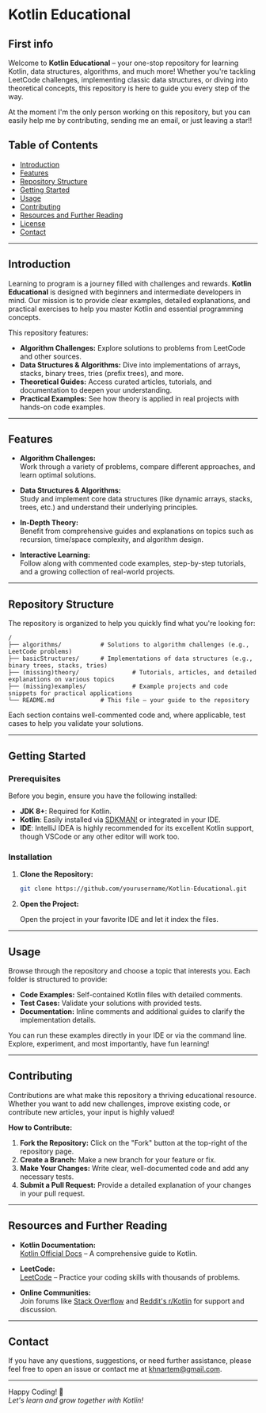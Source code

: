 # Kotlin Educational

## First info

Welcome to **Kotlin Educational** – your one-stop repository for learning Kotlin, data structures, algorithms, and much more! Whether you're tackling LeetCode challenges, implementing classic data structures, or diving into theoretical concepts, this repository is here to guide you every step of the way.

At the moment I'm the only person working on this repository, but you can easily help me by contributing, sending me an email, or just leaving a star!!

## Table of Contents

- [Introduction](#introduction)
- [Features](#features)
- [Repository Structure](#repository-structure)
- [Getting Started](#getting-started)
- [Usage](#usage)
- [Contributing](#contributing)
- [Resources and Further Reading](#resources-and-further-reading)
- [License](#license)
- [Contact](#contact)

---

## Introduction

Learning to program is a journey filled with challenges and rewards. **Kotlin Educational** is designed with beginners and intermediate developers in mind. Our mission is to provide clear examples, detailed explanations, and practical exercises to help you master Kotlin and essential programming concepts.

This repository features:
- **Algorithm Challenges:** Explore solutions to problems from LeetCode and other sources.
- **Data Structures & Algorithms:** Dive into implementations of arrays, stacks, binary trees, tries (prefix trees), and more.
- **Theoretical Guides:** Access curated articles, tutorials, and documentation to deepen your understanding.
- **Practical Examples:** See how theory is applied in real projects with hands-on code examples.

---

## Features

- **Algorithm Challenges:**  
  Work through a variety of problems, compare different approaches, and learn optimal solutions.

- **Data Structures & Algorithms:**  
  Study and implement core data structures (like dynamic arrays, stacks, trees, etc.) and understand their underlying principles.

- **In-Depth Theory:**  
  Benefit from comprehensive guides and explanations on topics such as recursion, time/space complexity, and algorithm design.

- **Interactive Learning:**  
  Follow along with commented code examples, step-by-step tutorials, and a growing collection of real-world projects.

---

## Repository Structure

The repository is organized to help you quickly find what you're looking for:

```
/
├── algorithms/           # Solutions to algorithm challenges (e.g., LeetCode problems)
├── basicStructures/      # Implementations of data structures (e.g., binary trees, stacks, tries)
├── (missing)theory/               # Tutorials, articles, and detailed explanations on various topics
├── (missing)examples/             # Example projects and code snippets for practical applications
└── README.md             # This file – your guide to the repository
```

Each section contains well-commented code and, where applicable, test cases to help you validate your solutions.

---

## Getting Started

### Prerequisites

Before you begin, ensure you have the following installed:
- **JDK 8+**: Required for Kotlin.
- **Kotlin**: Easily installed via [SDKMAN!](https://sdkman.io/) or integrated in your IDE.
- **IDE**: IntelliJ IDEA is highly recommended for its excellent Kotlin support, though VSCode or any other editor will work too.

### Installation

1. **Clone the Repository:**

   ```bash
   git clone https://github.com/yourusername/Kotlin-Educational.git
   ```

2. **Open the Project:**

   Open the project in your favorite IDE and let it index the files.

---

## Usage

Browse through the repository and choose a topic that interests you. Each folder is structured to provide:

- **Code Examples:** Self-contained Kotlin files with detailed comments.
- **Test Cases:** Validate your solutions with provided tests.
- **Documentation:** Inline comments and additional guides to clarify the implementation details.

You can run these examples directly in your IDE or via the command line. Explore, experiment, and most importantly, have fun learning!

---

## Contributing

Contributions are what make this repository a thriving educational resource. Whether you want to add new challenges, improve existing code, or contribute new articles, your input is highly valued!

**How to Contribute:**

1. **Fork the Repository:** Click on the "Fork" button at the top-right of the repository page.
2. **Create a Branch:** Make a new branch for your feature or fix.
3. **Make Your Changes:** Write clear, well-documented code and add any necessary tests.
4. **Submit a Pull Request:** Provide a detailed explanation of your changes in your pull request.

---

## Resources and Further Reading

- **Kotlin Documentation:**  
  [Kotlin Official Docs](https://kotlinlang.org/docs/home.html) – A comprehensive guide to Kotlin.

- **LeetCode:**  
  [LeetCode](https://leetcode.com) – Practice your coding skills with thousands of problems.

- **Online Communities:**  
  Join forums like [Stack Overflow](https://stackoverflow.com) and [Reddit's r/Kotlin](https://www.reddit.com/r/Kotlin/) for support and discussion.

---

## Contact

If you have any questions, suggestions, or need further assistance, please feel free to open an issue or contact me at [khnartem@gmail.com](mailto:khnartem@gmail.com).

---

Happy Coding! 🚀  
*Let's learn and grow together with Kotlin!*

